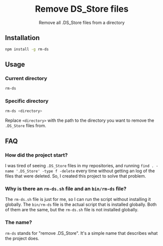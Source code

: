 <div align="center">
  <h1>Remove DS_Store files</h1>
  <p>Remove all .DS_Store files from a directory</p>
</div>

## Installation

```bash
npm install -g rm-ds
```

## Usage

### Current directory

```bash
rm-ds
```

### Specific directory

```bash
rm-ds <directory>
```


Replace `<directory>` with the path to the directory you want to remove the `.DS_Store` files from.

## FAQ

### How did the project start?

I was tired of seeing `.DS_Store` files in my repositories, and running `find . -name '.DS_Store' -type f -delete` every time without getting an log of the files that were deleted. So, I created this project to solve that problem.

### Why is there an `rm-ds.sh` file and an `bin/rm-ds` file?

The `rm-ds.sh` file is just for me, so I can run the script without installing it globally. The `bin/rm-ds` file is the actual script that is installed globally. Both of them are the same, but the `rm-ds.sh` file is not installed globally.

### The name?

`rm-ds` stands for "remove .DS_Store". It's a simple name that describes what the project does.
